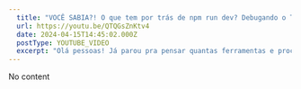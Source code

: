 ```yaml
---
  title: "VOCÊ SABIA?! O que tem por trás de npm run dev? Debugando o Tooling JS #DebaixoDosPanos"
  url: https://youtu.be/QTQGsZnKtv4
  date: 2024-04-15T14:45:02.000Z
  postType: YOUTUBE_VIDEO
  excerpt: "Olá pessoas! Já parou pra pensar quantas ferramentas e processos existem por trás de um simples NPM Run Dev? Nesse vídeo você vai aprender a: monitorar mudanças em arquivos no sistema, como web-sockets são usados por ferramentas dev, e até descobrir que existe um protocolo file:// no seu navegador! Bora ver? "
---
```

  
  No content
  